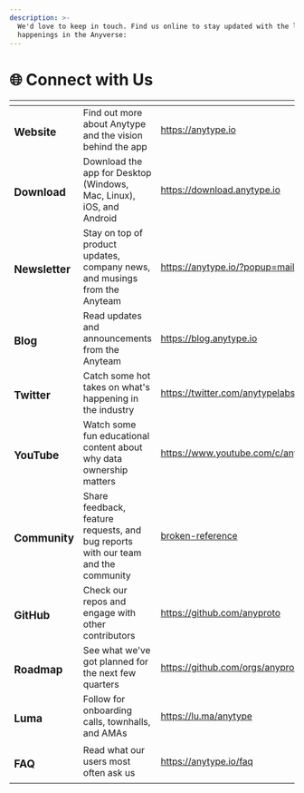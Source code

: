 ```yaml
---
description: >-
  We'd love to keep in touch. Find us online to stay updated with the latest
  happenings in the Anyverse:
---
```


# 🌐 Connect with Us

<table data-view="cards"><thead><tr><th></th><th></th><th data-hidden data-card-target data-type="content-ref"></th><th data-hidden data-card-cover data-type="files"></th></tr></thead><tbody><tr><td><h3>Website</h3></td><td>Find out more about Anytype and the vision behind the app</td><td><a href="https://anytype.io">https://anytype.io</a></td><td></td></tr><tr><td><h3>Download</h3></td><td>Download the app for Desktop (Windows, Mac, Linux), iOS, and Android</td><td><a href="https://download.anytype.io">https://download.anytype.io</a></td><td></td></tr><tr><td><h3>Newsletter</h3></td><td>Stay on top of product updates, company news, and musings from the Anyteam</td><td><a href="https://anytype.io/?popup=mailinglist">https://anytype.io/?popup=mailinglist</a></td><td></td></tr><tr><td><h3>Blog</h3></td><td>Read updates and announcements from the Anyteam</td><td><a href="https://blog.anytype.io">https://blog.anytype.io</a></td><td></td></tr><tr><td><h3>Twitter</h3></td><td>Catch some hot takes on what's happening in the industry</td><td><a href="https://twitter.com/anytypelabs?lang=en">https://twitter.com/anytypelabs?lang=en</a></td><td></td></tr><tr><td><h3>YouTube</h3></td><td>Watch some fun educational content about why data ownership matters</td><td><a href="https://www.youtube.com/c/anytype">https://www.youtube.com/c/anytype</a></td><td></td></tr><tr><td><h3>Community</h3></td><td>Share feedback, feature requests, and bug reports with our team and the community</td><td><a href="broken-reference/">broken-reference</a></td><td></td></tr><tr><td><h3>GitHub</h3></td><td>Check our repos and engage with other contributors</td><td><a href="https://github.com/anyproto">https://github.com/anyproto</a></td><td></td></tr><tr><td><h3>Roadmap</h3></td><td>See what we've got planned for the next few quarters</td><td><a href="https://github.com/orgs/anyproto/projects/1/views/1">https://github.com/orgs/anyproto/projects/1/views/1</a></td><td></td></tr><tr><td><h3>Luma</h3></td><td>Follow for onboarding calls, townhalls, and AMAs</td><td><a href="https://lu.ma/anytype">https://lu.ma/anytype</a></td><td></td></tr><tr><td><h3>FAQ</h3></td><td>Read what our users most often ask us</td><td><a href="https://anytype.io/faq">https://anytype.io/faq</a></td><td></td></tr></tbody></table>
